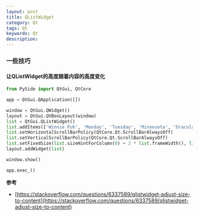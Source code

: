 ```yaml
---
layout: post
title: QListWidget
category: Qt
tags: Qt
keywords: Qt
description: 
---
```










### 一些技巧

#### 让QListWidget的高度跟着内容的高度变化

```Python
from PySide import QtGui, QtCore

app = QtGui.QApplication([])

window = QtGui.QWidget()
layout = QtGui.QVBoxLayout(window)
list = QtGui.QListWidget()
list.addItems(['Winnie Puh', 'Monday', 'Tuesday', 'Minnesota', 'Dracula Calista Flockhart Meningitis', 'Once', '123345', 'Fin'])
list.setHorizontalScrollBarPolicy(QtCore.Qt.ScrollBarAlwaysOff)
list.setVerticalScrollBarPolicy(QtCore.Qt.ScrollBarAlwaysOff)
list.setFixedSize(list.sizeHintForColumn(0) + 2 * list.frameWidth(), list.sizeHintForRow(0) * list.count() + 2 * list.frameWidth())
layout.addWidget(list)

window.show()

app.exec_()
```


**参考**

- [https://stackoverflow.com/questions/6337589/qlistwidget-adjust-size-to-content](https://stackoverflow.com/questions/6337589/qlistwidget-adjust-size-to-content)
